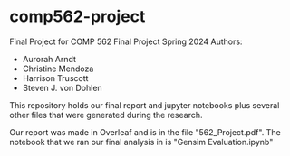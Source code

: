 # comp562-project
Final Project for COMP 562 Final Project Spring 2024
Authors: 
* Aurorah Arndt
* Christine Mendoza
* Harrison Truscott
* Steven J. von Dohlen

This repository holds our final report and jupyter notebooks plus several other files that were generated during the research.

Our report was made in Overleaf and is in the file "562_Project.pdf".
The notebook that we ran our final analysis in is "Gensim Evaluation.ipynb"
